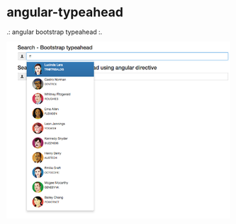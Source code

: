 # angular-typeahead
.: angular bootstrap typeahead :.

<img border="0" id="Picture 1" src="https://github.com/stannesi/angular-typeahead/blob/master/Screen-shot-1.png?raw=true" />
